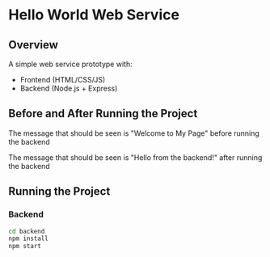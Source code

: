 # Hello World Web Service

## Overview
A simple web service prototype with:
- Frontend (HTML/CSS/JS)
- Backend (Node.js + Express)

## Before and After Running the Project

The message that should be seen is "Welcome to My Page" before running the backend

The message that should be seen is "Hello from the backend!" after running the backend

## Running the Project

### Backend
```bash
cd backend
npm install
npm start